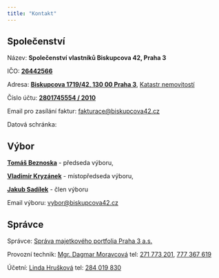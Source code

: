 ```yaml
---
title: "Kontakt"
---
```


## Společenství

Název: **Společenství vlastníků Biskupcova 42, Praha 3**

IČO: [**26442566**](https://or.justice.cz/ias/ui/rejstrik-firma.vysledky?subjektId=547780&typ=PLATNY)

Adresa: [**Biskupcova 1719/42, 130 00 Praha 3**](https://mapy.cz/s/junehusula),
[Katastr nemovitostí](https://nahlizenidokn.cuzk.cz/ZobrazObjekt.aspx?encrypted=9ZyHG8CQajmdy4AwTSBAZiAkYCZDBjIDmXglUQJzxQvQPZ2B3otASsWRKF0kkIqWX_GLJZPEjfp_1njpYL71bmWEhsZK9VgBTr1WD9eH3oaqeLZorJ9Tio_eCE65ZjCGLVY7bKWZgJ4=)

Číslo účtu: [**2801745554 / 2010**](https://ib.fio.cz/ib/transparent?a=2801745554)

Email pro zasílání faktur: [fakturace@biskupcova42.cz](mailto:fakturace@biskupcova42.cz)

Datová schránka:

## Výbor
[**Tomáš Beznoska**](mailto:beznoska@biskupcova42.cz) - předseda výboru, 

[**Vladimír Kryzánek**](mailto:kryzanek@biskupcova42.cz) - místopředseda výboru, 

[**Jakub Sadílek**](mailto:sadilek@biskupcova42.cz) - člen výboru

Email výboru: [vybor@biskupcova42.cz](mailto:vybor@biskupcova42.cz)

## Správce

Správce: [Správa majetkového portfolia Praha 3 a.s.](https://www.spravanemovitosti.online/) 

Provozní technik: [Mgr. Dagmar Moravcová](mailto:moravcova@smppraha3.cz) tel: [271 773 201](tel:+420271773201), [777 367 619](tel:+420777367619)

Účetní: [Linda Hrušková](mailto:hruskova@smppraha3.cz) tel: [284 019 830](tel:+420284019830)
